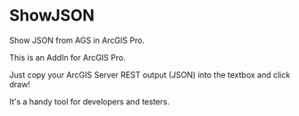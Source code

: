 # ShowJSON
Show JSON from AGS in ArcGIS Pro.

This is an AddIn for ArcGIS Pro.

Just copy your ArcGIS Server REST output (JSON) into the textbox and click draw!

It's a handy tool for developers and testers.
